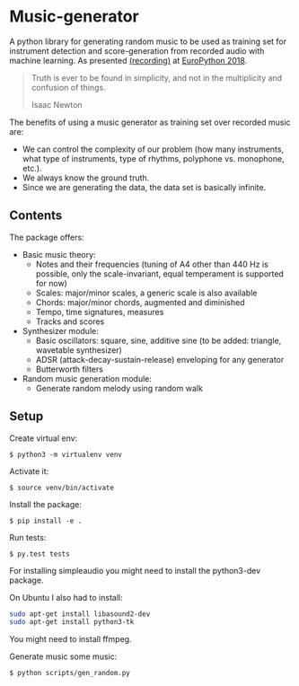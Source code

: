 # Music-generator

A python library for generating random music to be used as training set for instrument detection and score-generation from recorded audio with machine learning. As presented [(recording)](https://www.youtube.com/watch?v=epPFCdEgHxM) at [EuroPython 2018](https://ep2018.europython.eu/conference/talks/change-music-in-two-epochs).

> Truth is ever to be found in simplicity, and not in the multiplicity and confusion of things.
>
> Isaac Newton

The benefits of using a music generator as training set over recorded music are:

- We can control the complexity of our problem (how many instruments, what type of instruments, type of rhythms, polyphone vs. monophone, etc.). 
- We always know the ground truth.
- Since we are generating the data, the data set is basically infinite.


## Contents

The package offers:

* Basic music theory:
	* Notes and their frequencies (tuning of A4 other than 440 Hz is possible, only the scale-invariant, equal temperament is supported for now)
	* Scales: major/minor scales, a generic scale is also available
	* Chords: major/minor chords, augmented and diminished
	* Tempo, time signatures, measures
	* Tracks and scores
* Synthesizer module:
	* Basic oscillators: square, sine, additive sine (to be added: triangle, wavetable synthesizer)
	* ADSR (attack-decay-sustain-release) enveloping for any generator
	* Butterworth filters
* Random music generation module:
	* Generate random melody using random walk


## Setup

Create virtual env:

```$ python3 -m virtualenv venv```

Activate it:

```$ source venv/bin/activate``` 

Install the package:

```$ pip install -e .```

Run tests:

```
$ py.test tests
```

For installing simpleaudio you might need to install the python3-dev package.

On Ubuntu I also had to install:
```bash
sudo apt-get install libasound2-dev
sudo apt-get install python3-tk
```

You might need to install ffmpeg.

Generate music some music:

```
$ python scripts/gen_random.py
```






